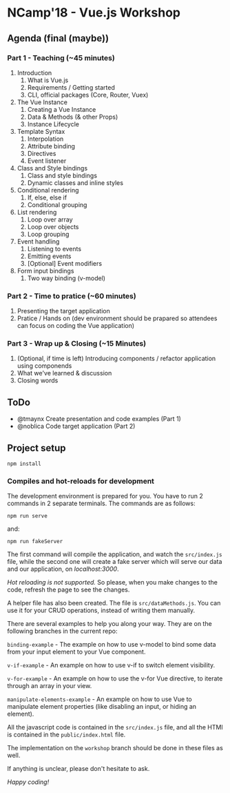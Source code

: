 # NCamp'18 - Vue.js Workshop

## Agenda (final (maybe))

### Part 1 - Teaching (~45 minutes)
1. Introduction
    1. What is Vue.js
    2. Requirements / Getting started
    3. CLI, official packages (Core, Router, Vuex)
2. The Vue Instance
    1. Creating a Vue Instance
    2. Data & Methods (& other Props)
    3. Instance Lifecycle
3. Template Syntax
    1. Interpolation
    2. Attribute binding
    3. Directives
    4. Event listener
4. Class and Style bindings
    1. Class and style bindings
    2. Dynamic classes and inline styles
5. Conditional rendering
    1. If, else, else if
    2. Conditional grouping
6. List rendering
    1. Loop over array
    2. Loop over objects
    3. Loop grouping
7. Event handling
    1. Listening to events
    2. Emitting events
    3. [Optional] Event modifiers
8. Form input bindings
    1. Two way binding (v-model)

### Part 2 - Time to pratice (~60 minutes)
1. Presenting the target application
2. Pratice / Hands on (dev environment should be prapared so attendees can focus on coding the Vue application)

### Part 3 - Wrap up & Closing (~15 Minutes)
1. (Optional, if time is left) Introducing components / refactor application using componends
2. What we've learned & discussion
3. Closing words

## ToDo
* @tmaynx Create presentation and code examples (Part 1)
* @noblica Code target application (Part 2)

## Project setup
```
npm install
```

### Compiles and hot-reloads for development
The development environment is prepared for you. You have to run 2 commands in 2 separate terminals. The commands are as follows:

```
npm run serve
```
and: 
```
npm run fakeServer
```

The first command will compile the application, and watch the `src/index.js` file, while the second one will create a fake server which will serve our data and our application, on *localhost:3000*.

*Hot reloading is not supported.* So please, when you make changes to the code, refresh the page to see the changes.


A helper file has also been created. The file is `src/dataMethods.js`. You can use it for your CRUD operations, instead of writing them manually.

There are several examples to help you along your way. They are on the following branches in the current repo:

`binding-example` - The example on how to use v-model to bind some data from your input element to your Vue component.

`v-if-example` - An example on how to use v-if to switch element visibility.

`v-for-example` - An example on how to use the v-for Vue directive, to iterate through an array in your view.

`manipulate-elements-example` - An example on how to use Vue to manipulate element properties (like disabling an input, or hiding an element).

All the javascript code is contained in the `src/index.js` file, and all the HTMl is contained in the `public/index.html` file.


The implementation on the `workshop` branch should be done in these files as well.


If anything is unclear, please don't hesitate to ask.

*Happy coding!*
